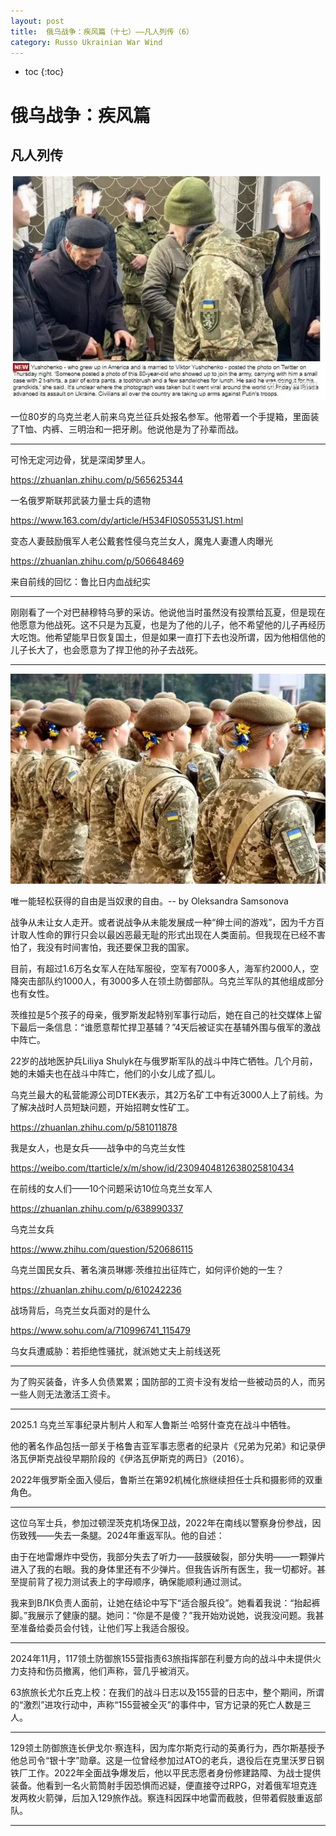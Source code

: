 ```yaml
---
layout: post
title:  俄乌战争：疾风篇（十七）——凡人列传（6）
category: Russo Ukrainian War Wind
---
```


* toc
{:toc}

# 俄乌战争：疾风篇

## 凡人列传

![](/images/img5/80.jpg)

一位80岁的乌克兰老人前来乌克兰征兵处报名参军。他带着一个手提箱，里面装了T恤、内裤、三明治和一把牙刷。他说他是为了孙辈而战。

---

可怜无定河边骨，犹是深闺梦里人。

https://zhuanlan.zhihu.com/p/565625344

一名俄罗斯联邦武装力量士兵的遗物

https://www.163.com/dy/article/H534FI0S05531JS1.html

变态人妻鼓励俄军人老公戴套性侵乌克兰女人，魔鬼人妻遭人肉曝光

https://zhuanlan.zhihu.com/p/506648469

来自前线的回忆：鲁比日内血战纪实

---

刚刚看了一个对巴赫穆特乌萝的采访。他说他当时虽然没有投票给瓦夏，但是现在他愿意为他战死。这不只是为瓦夏，也是为了他的儿子，他不希望他的儿子再经历大吃饱。他希望能早日恢复国土，但是如果一直打下去也没所谓，因为他相信他的儿子长大了，也会愿意为了捍卫他的孙子去战死。

---

![](/images/img5/Ukraine-women.webp)

唯一能轻松获得的自由是当奴隶的自由。-- by Oleksandra Samsonova

战争从未让女人走开。或者说战争从未能发展成一种“绅士间的游戏”，因为千方百计取人性命的罪行只会以最凶恶最无耻的形式出现在人类面前。但我现在已经不害怕了，我没有时间害怕，我还要保卫我的国家。

目前，有超过1.6万名女军人在陆军服役，空军有7000多人，海军约2000人，空降突击部队约1000人，有3000多人在领土防御部队。乌克兰军队的其他组成部分也有女性。

茨维拉是5个孩子的母亲，俄罗斯发起特别军事行动后，她在自己的社交媒体上留下最后一条信息：“谁愿意帮忙捍卫基辅？”4天后被证实在基辅外围与俄军的激战中阵亡。

22岁的战地医护兵Liliya Shulyk在与俄罗斯军队的战斗中阵亡牺牲。几个月前，她的未婚夫也在战斗中阵亡，他们的小女儿成了孤儿。

乌克兰最大的私营能源公司DTEK表示，其2万名矿工中有近3000人上了前线。为了解决战时人员短缺问题，开始招聘女性矿工。

https://zhuanlan.zhihu.com/p/581011878

我是女人，也是女兵——战争中的乌克兰女性

https://weibo.com/ttarticle/x/m/show/id/2309404812638025810434

在前线的女人们——10个问题采访10位乌克兰女军人

https://zhuanlan.zhihu.com/p/638990337

乌克兰女兵

https://www.zhihu.com/question/520686115

乌克兰国民女兵、著名演员琳娜·茨维拉出征阵亡，如何评价她的一生？

https://zhuanlan.zhihu.com/p/610242236

战场背后，乌克兰女兵面对的是什么

https://www.sohu.com/a/710996741_115479

乌女兵遭威胁：若拒绝性骚扰，就派她丈夫上前线送死

---

为了购买装备，许多人负债累累；国防部的工资卡没有发给一些被动员的人，而另一些人则无法激活工资卡。

---

2025.1 乌克兰军事纪录片制片人和军人鲁斯兰·哈努什查克在战斗中牺牲。

他的著名作品包括一部关于格鲁吉亚军事志愿者的纪录片《兄弟为兄弟》和记录伊洛瓦伊斯克战役早期阶段的《伊洛瓦伊斯克的两日》（2016）。

2022年俄罗斯全面入侵后，鲁斯兰在第92机械化旅继续担任士兵和摄影师的双重角色。

---

这位乌军士兵，参加过顿涅茨克机场保卫战，2022年在南线以警察身份参战，因伤致残——失去一条腿。2024年重返军队。他的自述：

由于在地雷爆炸中受伤，我部分失去了听力——鼓膜破裂，部分失明——一颗弹片进入了我的右眼。我的身体里还有不少弹片。但我告诉所有医生，我一切都好。甚至提前背了视力测试表上的字母顺序，确保能顺利通过测试。

我来到ВЛК负责人面前，让她在结论中写下“适合服兵役”。她看着我说：“抬起裤脚。”我展示了健康的腿。她问：“你是不是傻？”我开始劝说她，说我没问题。我甚至准备给委员会付钱，让他们写上我适合服役。

---

2024年11月，117领土防御旅155营指责63旅指挥部在利曼方向的战斗中未提供火力支持和伤员撤离，他们声称，营几乎被消灭。

63旅旅长尤尔丘克上校：在我们的战斗日志以及155营的日志中，整个期间，所谓的“激烈”进攻行动中，声称“155营被全灭”的事件中，官方记录的死亡人数是三人。

---

129领土防御旅连长伊戈尔·察连科，因为库尔斯克行动的英勇行为，西尔斯基授予他总司令“银十字”勋章。这是一位曾经参加过ATO的老兵，退役后在克里沃罗日钢铁厂工作。2022年全面战争爆发后，他以平民志愿者身份修建路障、为战士提供装备。他看到一名火箭筒射手因恐惧而迟疑，便直接夺过RPG，对着俄军坦克连发两枚火箭弹，后加入129旅作战。察连科因踩中地雷而截肢，但带着假肢重返部队。

---

